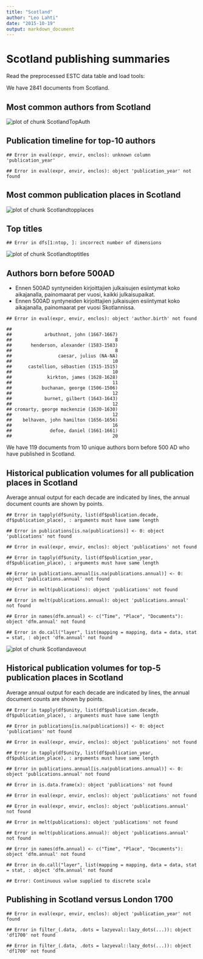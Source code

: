```yaml
---
title: "Scotland"
author: "Leo Lahti"
date: "2015-10-19"
output: markdown_document
---
```



# Scotland publishing summaries

Read the preprocessed ESTC data table and load tools:






We have 2841 documents from Scotland.


## Most common authors from Scotland

![plot of chunk ScotlandTopAuth](figure/ScotlandTopAuth-1.png) 


## Publication timeline for top-10 authors


```
## Error in eval(expr, envir, enclos): unknown column 'publication_year'
```

```
## Error in eval(expr, envir, enclos): object 'publication_year' not found
```


## Most common publication places in Scotland

![plot of chunk Scotlandtopplaces](figure/Scotlandtopplaces-1.png) 


## Top titles 


```
## Error in dfs[1:ntop, ]: incorrect number of dimensions
```

![plot of chunk Scotlandtoptitles](figure/Scotlandtoptitles-1.png) 


## Authors born before 500AD

 * Ennen 500AD syntyneiden kirjoittajien julkaisujen esiintymat koko aikajanalla, painomaarat per vuosi, kaikki julkaisupaikat.
 * Ennen 500AD syntyneiden kirjoittajien julkaisujen esiintymat koko aikajanalla, painomaarat per vuosi Skotlannissa.



```
## Error in eval(expr, envir, enclos): object 'author.birth' not found
```

```
## 
##            arbuthnot, john (1667-1667) 
##                                      8 
##       henderson, alexander (1583-1583) 
##                                      8 
##                 caesar, julius (NA-NA) 
##                                     10 
##      castellion, sébastien (1515-1515) 
##                                     10 
##             kirkton, james (1628-1628) 
##                                     11 
##           buchanan, george (1506-1506) 
##                                     12 
##            burnet, gilbert (1643-1643) 
##                                     12 
## cromarty, george mackenzie (1630-1630) 
##                                     12 
##    belhaven, john hamilton (1656-1656) 
##                                     16 
##              defoe, daniel (1661-1661) 
##                                     20
```

We have 119 documents from 10 unique
authors born before 500 AD who have published in Scotland.



## Historical publication volumes for all publication places in Scotland

Average annual output for each decade are indicated by lines, the annual document counts are shown by points. 


```
## Error in tapply(df$unity, list(df$publication.decade, df$publication_place), : arguments must have same length
```

```
## Error in publications[is.na(publications)] <- 0: object 'publications' not found
```

```
## Error in eval(expr, envir, enclos): object 'publications' not found
```

```
## Error in tapply(df$unity, list(df$publication_year, df$publication_place), : arguments must have same length
```

```
## Error in publications.annual[is.na(publications.annual)] <- 0: object 'publications.annual' not found
```

```
## Error in melt(publications): object 'publications' not found
```

```
## Error in melt(publications.annual): object 'publications.annual' not found
```

```
## Error in names(dfm.annual) <- c("Time", "Place", "Documents"): object 'dfm.annual' not found
```

```
## Error in do.call("layer", list(mapping = mapping, data = data, stat = stat, : object 'dfm.annual' not found
```

![plot of chunk Scotlandaveout](figure/Scotlandaveout-1.png) 


## Historical publication volumes for top-5 publication places in Scotland

Average annual output for each decade are indicated by lines, the annual document counts are shown by points. 


```
## Error in tapply(df$unity, list(df$publication.decade, df$publication_place), : arguments must have same length
```

```
## Error in publications[is.na(publications)] <- 0: object 'publications' not found
```

```
## Error in eval(expr, envir, enclos): object 'publications' not found
```

```
## Error in tapply(df$unity, list(df$publication_year, df$publication_place), : arguments must have same length
```

```
## Error in publications.annual[is.na(publications.annual)] <- 0: object 'publications.annual' not found
```

```
## Error in is.data.frame(x): object 'publications' not found
```

```
## Error in eval(expr, envir, enclos): object 'publications' not found
```

```
## Error in eval(expr, envir, enclos): object 'publications.annual' not found
```

```
## Error in melt(publications): object 'publications' not found
```

```
## Error in melt(publications.annual): object 'publications.annual' not found
```

```
## Error in names(dfm.annual) <- c("Time", "Place", "Documents"): object 'dfm.annual' not found
```

```
## Error in do.call("layer", list(mapping = mapping, data = data, stat = stat, : object 'dfm.annual' not found
```

```
## Error: Continuous value supplied to discrete scale
```


## Publishing in Scotland versus London 1700 


```
## Error in eval(expr, envir, enclos): object 'publication_year' not found
```

```
## Error in filter_(.data, .dots = lazyeval::lazy_dots(...)): object 'df1700' not found
```

```
## Error in filter_(.data, .dots = lazyeval::lazy_dots(...)): object 'df1700' not found
```






